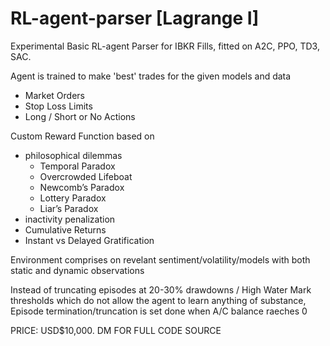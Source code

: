 # RL-agent-parser [Lagrange I]
Experimental Basic RL-agent Parser for IBKR Fills, fitted on A2C, PPO, TD3, SAC.

Agent is trained to make 'best' trades for the given models and data
- Market Orders
- Stop Loss Limits
- Long / Short or No Actions

Custom Reward Function based on 
- philosophical dilemmas
  * Temporal Paradox
  * Overcrowded Lifeboat
  * Newcomb’s Paradox
  * Lottery Paradox
  * Liar’s Paradox
- inactivity penalization
- Cumulative Returns
- Instant vs Delayed Gratification

Environment comprises on revelant sentiment/volatility/models with both static and dynamic observations

Instead of truncating episodes at 20-30% drawdowns / High Water Mark thresholds which do not allow the agent to learn anything of substance,
Episode termination/truncation is set done when A/C balance raeches 0

PRICE: USD$10,000. DM FOR FULL CODE SOURCE
